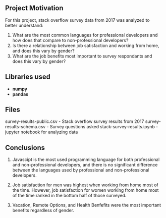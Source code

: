 ## Project Motivation

For this project, stack overflow survey data from 2017 was analyzed to better understand:

1.  What are the most common languages for professional developers and how does that compare to non-professional developers?
2.  Is there a relationship between job satisfaction and working from home, and does this vary by gender?
3.  What are the job benefits most important to survey respondants and does this vary by gender?

## Libraries used
* **numpy**
* **pandas**

## Files
survey-results-public.csv    - Stack overflow survey results from 2017
survey-results-schema.csv    - Survey questions asked
stack-survey-results.ipynb   - jupyter notebook for analyzing data

## Conclusions
1. Javascipt is the most used programming language for both professional and non-professional developers, and there is no significant difference between the languages used by professional and non-professional developers.

2. Job satisfaction for men was highest when working from home most of the time. However, job satisfaction for women working from home most of the time ranked in the bottom half of those surveyed.

3. Vacation, Remote Options, and Health Benfefits were the most important benefits regardless of gender.
